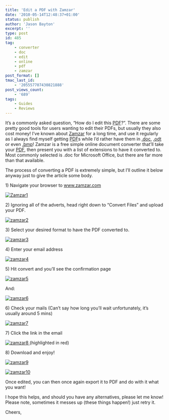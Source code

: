 ```yaml
---
title: 'Edit a PDF with Zamzar'
date: '2010-05-14T12:48:37+01:00'
status: publish
author: 'Jason Bayton'
excerpt: ''
type: post
id: 485
tag:
    - converter
    - doc
    - edit
    - online
    - pdf
    - zamzar
post_format: []
tmac_last_id:
    - '205557707430821888'
post_views_count:
    - '689'
tags:
    - Guides
    - Reviews
---
```

It’s a commonly asked question, “How do I edit this [PDF](http://en.wikipedia.org/wiki/Pdf)?”. There are some pretty good tools for users wanting to edit their PDFs, but usually they also cost money! I’ve known about [Zamzar](http://www.zamzar.com) for a long time, and use it regularly as I always find myself getting [PDF](http://en.wikipedia.org/wiki/Pdf)s while I’d rather have them in [.doc](http://en.wikipedia.org/wiki/DOC_(computing)), [.odt](http://en.wikipedia.org/wiki/.odt) or even [.bmp](http://en.wikipedia.org/wiki/.bmp)! Zamzar is a free simple online document converter that’ll take your [PDF](http://en.wikipedia.org/wiki/Pdf), then present you with a list of extensions to have it converted to. Most commonly selected is .doc for Microsoft Office, but there are far more than that available.

The process of converting a PDF is extremely simple, but I’ll outline it below anyway just to give the article some body.

1\) Navigate your browser to www.zamzar.com

[![](https://bucket.bayton.uk-lon1.upcloudobjects.com/uploads/2010/05/Zamzar1.png "Zamzar1")](https://bucket.bayton.uk-lon1.upcloudobjects.com/uploads/2010/05/Zamzar1.png)

2\) Ignoring all of the adverts, head right down to “Convert Files” and upload your PDF.

[![zamzar2](https://bucket.bayton.uk-lon1.upcloudobjects.com/uploads/2010/05/Zamzar2.png "Zamzar2")](https://bucket.bayton.uk-lon1.upcloudobjects.com/uploads/2010/05/Zamzar2.png)

3\) Select your desired format to have the PDF converted to.

[![zamzar3](https://bucket.bayton.uk-lon1.upcloudobjects.com/uploads/2010/05/zamzar3.png "zamzar3")](https://bucket.bayton.uk-lon1.upcloudobjects.com/uploads/2010/05/zamzar3.png)

4\) Enter your email address

[![zamzar4](https://bucket.bayton.uk-lon1.upcloudobjects.com/uploads/2010/05/Zamzar4.png "Zamzar4")](https://bucket.bayton.uk-lon1.upcloudobjects.com/uploads/2010/05/Zamzar4.png)

5\) Hit convert and you’ll see the confirmation page

[![zamzar5](https://bucket.bayton.uk-lon1.upcloudobjects.com/uploads/2010/05/zamzar5.png "zamzar5")](https://bucket.bayton.uk-lon1.upcloudobjects.com/uploads/2010/05/zamzar5.png)

And:

[![zamzar6](https://bucket.bayton.uk-lon1.upcloudobjects.com/uploads/2010/05/zamzar6.png "zamzar6")](https://bucket.bayton.uk-lon1.upcloudobjects.com/uploads/2010/05/zamzar6.png)

6\) Check your mails (Can’t say how long you’ll wait unfortunately, it’s usually around 5 mins)

[![zamzar7](https://bucket.bayton.uk-lon1.upcloudobjects.com/uploads/2010/05/zamzar7.png "zamzar7")](https://bucket.bayton.uk-lon1.upcloudobjects.com/uploads/2010/05/zamzar7.png)

7\) Click the link in the email

[![zamzar8](https://bucket.bayton.uk-lon1.upcloudobjects.com/uploads/2010/05/zamzar8.png "zamzar8")  ](https://bucket.bayton.uk-lon1.upcloudobjects.com/uploads/2010/05/zamzar8.png)(highlighted in red)

8\) Download and enjoy!

[![zamzar9](https://bucket.bayton.uk-lon1.upcloudobjects.com/uploads/2010/05/zamzar9.png "zamzar9")](https://bucket.bayton.uk-lon1.upcloudobjects.com/uploads/2010/05/zamzar9.png)

[![zamzar10](https://bucket.bayton.uk-lon1.upcloudobjects.com/uploads/2010/05/zamzar10.png "zamzar10")](https://bucket.bayton.uk-lon1.upcloudobjects.com/uploads/2010/05/zamzar10.png)

Once edited, you can then once again export it to PDF and do with it what you want!

I hope this helps, and should you have any alternatives, please let me know!  
Please note, sometimes it messes up (these things happen!) just retry it.

Cheers,
